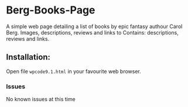 # Berg-Books-Page
A simple web page detailing a list of books by epic fantasy authour Carol Berg. Images, descriptions, reviews and links to 
Contains: descriptions, reviews and links. 

## Installation:
Open file ```wpcode9.1.html``` in your favourite web browser. 

### Issues
No known issues at this time
